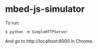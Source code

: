 # mbed-js-simulator

To run:

```
$ python -m SimpleHTTPServer
```

And go to http://localhost:8000 in Chrome.

